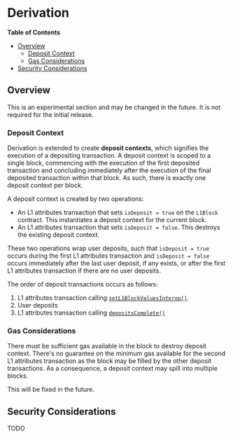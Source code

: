 # Derivation

<!-- START doctoc generated TOC please keep comment here to allow auto update -->
<!-- DON'T EDIT THIS SECTION, INSTEAD RE-RUN doctoc TO UPDATE -->
**Table of Contents**

- [Overview](#overview)
  - [Deposit Context](#deposit-context)
  - [Gas Considerations](#gas-considerations)
- [Security Considerations](#security-considerations)

<!-- END doctoc generated TOC please keep comment here to allow auto update -->

## Overview

This is an experimental section and may be changed in the future. It is not required
for the initial release.

### Deposit Context

Derivation is extended to create **deposit contexts**, which signifies the execution of a depositing transaction.
A deposit context is scoped to a single block, commencing with the execution of the first deposited transaction
and concluding immediately after the execution of the final deposited transaction within that block.
As such, there is exactly one deposit context per block.

A deposit context is created by two operations:

- An L1 attributes transaction that sets `isDeposit = true` on the `L1Block` contract.
This instantiates a deposit context for the current block.
- An L1 attributes transaction that sets `isDeposit = false`. This destroys the existing deposit context.

These two operations wrap user deposits, such that `isDeposit = true` occurs during the first L1 attributes
transaction and `isDeposit = false` occurs immediately after the last user deposit,
if any exists, or after the first L1 attributes transaction if there are no user deposits.

The order of deposit transactions occurs as follows:

1. L1 attributes transaction calling [`setL1BlockValuesInterop()`](/specs/protocol/ecotone/l1-attributes.md).
1. User deposits
1. L1 attributes transaction calling [`depositsComplete()`](/specs/protocol/ecotone/l1-attributes.md)

### Gas Considerations

There must be sufficient gas available in the block to destroy deposit context.
There's no guarantee on the minimum gas available for the second L1 attributes transaction as the block
may be filled by the other deposit transactions. As a consequence, a deposit context may spill into multiple blocks.

This will be fixed in the future.

## Security Considerations

TODO
